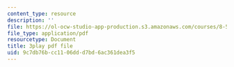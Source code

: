 ```yaml
---
content_type: resource
description: ''
file: https://ol-ocw-studio-app-production.s3.amazonaws.com/courses/8-591j-systems-biology-fall-2014/9c7db76bcc1106ddd7bd6ac361dea3f5_9yGxpWVWYDY.pdf
file_type: application/pdf
resourcetype: Document
title: 3play pdf file
uid: 9c7db76b-cc11-06dd-d7bd-6ac361dea3f5
---
```

